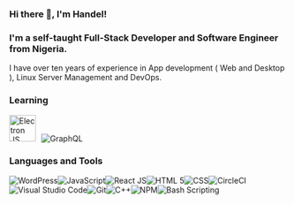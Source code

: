 ### Hi there 👋, I'm Handel!

### I'm a self-taught Full-Stack Developer and Software Engineer from Nigeria.

I have over ten years of experience in App development ( Web and Desktop ), Linux Server Management and DevOps.

### Learning
<img src="https://upload.wikimedia.org/wikipedia/commons/9/91/Electron_Software_Framework_Logo.svg" width="48" height="48" title="Electron JS" style="margin-right: 10px" /><img src="https://img.icons8.com/color/48/000000/graphql.png" title="GraphQL"/>

### Languages and Tools
<img src="https://img.icons8.com/color/48/000000/wordpress.png" alt="WordPress" title="WordPress"/><img src="https://img.icons8.com/color/50/000000/javascript.png" title="JavaScript"/><img src="https://img.icons8.com/plasticine/48/000000/react.png" title="React JS"/><img src="https://img.icons8.com/dusk/48/000000/html-5.png" title="HTML 5"/><img src="https://img.icons8.com/nolan/48/css-filetype.png" title="CSS"/><img src="https://img.icons8.com/color/48/000000/circleci.png" title="CircleCI"/><img src="https://img.icons8.com/fluent/48/000000/visual-studio-code-2019.png" title="Visual Studio Code"/><img src="https://img.icons8.com/fluent/48/000000/github.png" title="Git"/><img src="https://img.icons8.com/ios-filled/48/000000/c-plus-plus-logo.png" title="C++" /><img src="https://img.icons8.com/color/48/000000/npm.png" title="NPM" /><img src="https://img.icons8.com/doodle/48/000000/console--v2.png" title="Bash Scripting"/>
